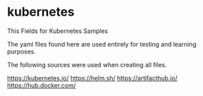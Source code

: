 # kubernetes
This Fields for Kubernetes Samples

The yaml files found here are used entirely for testing and learning purposes.

The following sources were used when creating all files.

https://kubernetes.io/
https://helm.sh/
https://artifacthub.io/
https://hub.docker.com/

